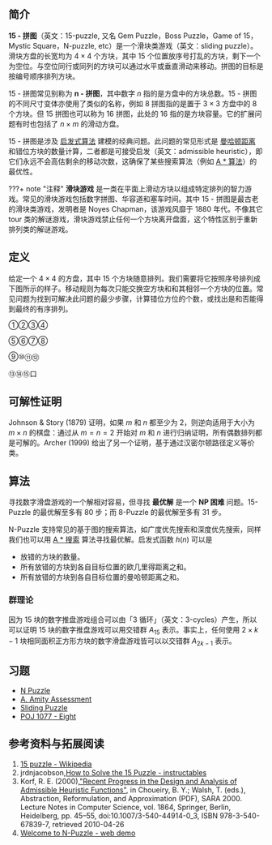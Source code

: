 ## 简介

**15 - 拼图**（英文：15-puzzle, 又名 Gem Puzzle，Boss Puzzle，Game of 15，Mystic Square，N-puzzle, etc）是一个滑块类游戏（英文：sliding puzzle）。滑块方盘的长宽均为 $4\times 4$ 个方块，其中 15 个位置放序号打乱的方块，剩下一个为空位。与空位同行或同列的方块可以通过水平或垂直滑动来移动。拼图的目标是按编号顺序排列方块。

15 - 拼图常见别称为 **n - 拼图**，其中数字 $n$ 指的是方盘中的方块总数。15 - 拼图的不同尺寸变体亦使用了类似的名称，例如 $8$ 拼图指的是置于 $3\times3$ 方盘中的 $8$ 个方块。但 $15$ 拼图也可以称为 $16$ 拼图，此处的 16 指的是方块容量。它的扩展问题有时也包括了 $n \times m$ 的滑动方盘。

15 - 拼图是涉及 [启发式算法](heuristic.md) 建模的经典问题。此问题的常见形式是 [曼哈顿距离](distance.md#曼哈顿距离) 和错位方块的数量计算，二者都是可接受启发（英文：admissible heuristic），即它们永远不会高估剩余的移动次数，这确保了某些搜索算法（例如 [A \* 算法](astar.md)）的最优性。

???+ note "注释"
    **滑块游戏** 是一类在平面上滑动方块以组成特定排列的智力游戏。常见的滑块游戏包括数字拼图、华容道和塞车时间。其中 15 - 拼图是最古老的滑块类游戏，发明者是 Noyes Chapman，该游戏风靡于 1880 年代。不像其它 tour 类的解谜游戏，滑块游戏禁止任何一个方块离开盘面，这个特性区别于重新排列类的解谜游戏。

## 定义

给定一个 $4 \times 4$ 的方盘，其中 $15$ 个方块随意排列。我们需要将它按照序号排列成下图所示的样子。移动规则为每次只能交换空方块和和其相邻一个方块的位置。常见问题为找到可解决此问题的最少步骤，计算错位方位的个数，或找出是和否能得到最终的有序排列。

①②③④

⑤⑥⑦⑧

⑨⑩⑪⑫

⑬⑭⑮口

## 可解性证明

Johnson & Story (1879) 证明，如果 $m$ 和 $n$ 都至少为 $2$，则逆向适用于大小为 $m\times n$ 的棋盘：通过从 $m=n=2$ 开始对 $m$ 和 $n$ 进行归纳证明，所有偶数排列都是可解的。Archer (1999) 给出了另一个证明，基于通过汉密尔顿路径定义等价类。

## 算法

寻找数字滑盘游戏的一个解相对容易，但寻找 **最优解** 是一个 **NP 困难** 问题。15-Puzzle 的最优解至多有 80 步；而 8-Puzzle 的最优解至多有 31 步。

N-Puzzle 支持常见的基于图的搜索算法，如广度优先搜索和深度优先搜索，同样我们也可以用 [A \* 搜索](astar.md) 算法寻找最优解。启发式函数 $h(n)$ 可以是

-   放错的方块的数量。
-   所有放错的方块到各自目标位置的欧几里得距离之和。
-   所有放错的方块到各自目标位置的曼哈顿距离之和。

### 群理论

因为 15 块的数字推盘游戏组合可以由「3 循环」（英文：3-cycles）产生，所以可以证明 15 块的数字推盘游戏可以用交错群 $A_{15}$ 表示。事实上，任何使用 $2\times k-1$ 块相同面积正方形方块的数字滑盘游戏皆可以以交错群 $A_{2k-1}$ 表示。

## 习题

-   [N Puzzle](https://www.hackerrank.com/challenges/n-puzzle)
-   [A. Amity Assessment](https://codeforces.com/problemset/problem/645/A)
-   [Sliding Puzzle](https://leetcode.com/problems/sliding-puzzle/)
-   [POJ 1077 - Eight](http://poj.org/problem?id=1077)

## 参考资料与拓展阅读

1.  [15 puzzle - Wikipedia](https://en.wikipedia.org/wiki/15_puzzle)
2.  jrdnjacobson,[How to Solve the 15 Puzzle - instructables](https://www.instructables.com/How-To-Solve-The-15-Puzzle/)
3.  Korf, R. E. (2000),["Recent Progress in the Design and Analysis of Admissible Heuristic Functions"](https://www.researchgate.net/publication/2604757_Recent_Progress_in_the_Design_and_Analysis_of_Admissible_Heuristic_Functions), in Choueiry, B. Y.; Walsh, T. (eds.), Abstraction, Reformulation, and Approximation (PDF), SARA 2000. Lecture Notes in Computer Science, vol. 1864, Springer, Berlin, Heidelberg, pp. 45–55, doi:10.1007/3-540-44914-0\_3, ISBN 978-3-540-67839-7, retrieved 2010-04-26
4.  [Welcome to N-Puzzle - web demo](https://tristanpenman.com/demos/n-puzzle/)
